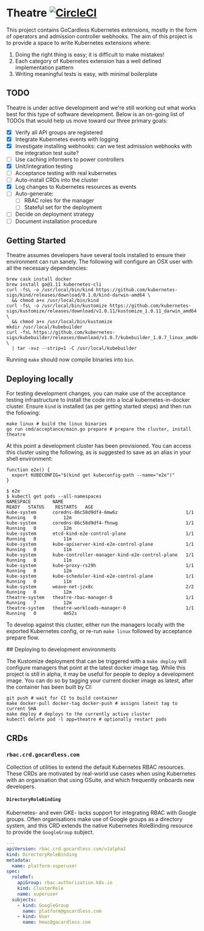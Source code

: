 # Theatre [![CircleCI](https://circleci.com/gh/gocardless/theatre.svg?style=svg)](https://circleci.com/gh/gocardless/theatre)

This project contains GoCardless Kubernetes extensions, mostly in the form of
operators and admission controller webhooks. The aim of this project is to
provide a space to write Kubernetes extensions where:

1. Doing the right thing is easy; it is difficult to make mistakes!
2. Each category of Kubernetes extension has a well defined implementation pattern
3. Writing meaningful tests is easy, with minimal boilerplate

## TODO

Theatre is under active development and we're still working out what works best
for this type of software development. Below is an on-going list of TODOs that
would help us move toward our three primary goals:

- [x] Verify all API groups are registered
- [x] Integrate Kubernetes events with logging
- [x] Investigate installing webhooks: can we test admission webhooks with the
      integration test suite?
- [ ] Use caching informers to power controllers
- [x] Unit/integration testing
- [ ] Acceptance testing with real kubernetes
- [ ] Auto-install CRDs into the cluster
- [x] Log changes to Kubernetes resources as events
- [ ] Auto-generate:
  - [ ] RBAC roles for the manager
  - [ ] Stateful set for the deployment
- [ ] Decide on deployment strategy
- [ ] Document installation procedure

## Getting Started

Theatre assumes developers have several tools installed to ensure their
environment can run sanely. The following will configure an OSX user with all
the necessary dependencies:

```shell
brew cask install docker
brew install go@1.11 kubernetes-cli
curl -fsL -o /usr/local/bin/kind https://github.com/kubernetes-sigs/kind/releases/download/0.1.0/kind-darwin-amd64 \
  && chmod a+x /usr/local/bin/kind
curl -fsL -o /usr/local/bin/kustomize https://github.com/kubernetes-sigs/kustomize/releases/download/v1.0.11/kustomize_1.0.11_darwin_amd64 \
  && chmod a+x /usr/local/bin/kustomize
mkdir /usr/local/kubebuilder
curl -fsL https://github.com/kubernetes-sigs/kubebuilder/releases/download/v1.0.7/kubebuilder_1.0.7_linux_amd64.tar.gz \
  | tar -xvz --strip=1 -C /usr/local/kubebuilder
```

Running `make` should now compile binaries into `bin`.

## Deploying locally

For testing development changes, you can make use of the acceptance testing
infrastructure to install the code into a local kubernetes-in-docker cluster.
Ensure `kind` is installed (as per getting started steps) and then run the
following:

```
make linux # build the linux binaries
go run cmd/acceptance/main.go prepare # prepare the cluster, install theatre
```

At this point a development cluster has been provisioned. You can access this
cluster using the following, as is suggested to save as an alias in your shell
environment:

```
function e2e() {
  export KUBECONFIG="$(kind get kubeconfig-path --name="e2e")"
}

$ e2e
$ kubectl get pods --all-namespaces
NAMESPACE        NAME                                             READY   STATUS    RESTARTS   AGE
kube-system      coredns-86c58d9df4-6mw6z                         1/1     Running   0          12m
kube-system      coredns-86c58d9df4-fhnwg                         1/1     Running   0          12m
kube-system      etcd-kind-e2e-control-plane                      1/1     Running   0          11m
kube-system      kube-apiserver-kind-e2e-control-plane            1/1     Running   0          11m
kube-system      kube-controller-manager-kind-e2e-control-plane   1/1     Running   0          11m
kube-system      kube-proxy-rs29h                                 1/1     Running   0          12m
kube-system      kube-scheduler-kind-e2e-control-plane            1/1     Running   0          11m
kube-system      weave-net-jzx8c                                  2/2     Running   0          12m
theatre-system   theatre-rbac-manager-0                           1/1     Running   7          12m
theatre-system   theatre-workloads-manager-0                      1/1     Running   0          4m52s
```

To develop against this cluster, either run the managers locally with the
exported Kubernetes config, or re-run `make linux` followed by acceptance
prepare flow.

## Deploying to development environments

The Kustomize deployment that can be triggered with a `make deploy` will
configure managers that point at the latest docker image tag. While this project
is still in alpha, it may be useful for people to deploy a development image.
You can do so by tagging your current docker image as latest, after the
container has been built by CI:

```shell
git push # wait for CI to build container
make docker-pull docker-tag docker-push # assigns latest tag to current SHA
make deploy # deploys to the currently active cluster
kubectl delete pod -l app=theatre # optionally restart pods
```

## CRDs

### `rbac.crd.gocardless.com`

Collection of utilities to extend the default Kubernetes RBAC resources. These
CRDs are motivated by real-world use cases when using Kubernetes with an
organisation that using GSuite, and which frequently onboards new developers.

#### `DirectoryRoleBinding`

Kubernetes- and even GKE- lacks support for integrating RBAC with Google groups.
Often organisations make use of Google groups as a directory system, and this
CRD extends the native Kubernetes RoleBinding resource to provide the
`GoogleGroup` subject.

```yaml
---
apiVersion: rbac.crd.gocardless.com/v1alpha1
kind: DirectoryRoleBinding
metadata:
  name: platform-superuser
spec:
  roleRef:
    apiGroup: rbac.authorization.k8s.io
    kind: ClusterRole
    name: superuser
  subjects:
    - kind: GoogleGroup
      name: platform@gocardless.com
    - kind: User
      name: hmac@gocardless.com
```
